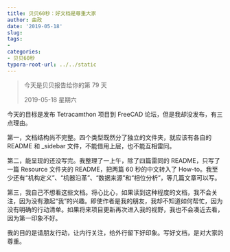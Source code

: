 ```yaml
---
title: 贝贝60秒：好文档是尊重大家
author: 曲政
date: '2019-05-18'
slug: 
tags:
- 
categories:
- 贝贝60秒
typora-root-url: ../../static
---
```


>   今天是贝贝报告给你的第 79 天
>
>   2019-05-18 星期六

今天的目标是发布 Tetracamthon 项目到 FreeCAD 论坛，但是我却没发布，有三点理由。

第一，文档结构尚不完整。四个类型既然分了独立的文件夹，就应该有各自的 README 和 _sidebar 文件，不能借用上层，也不能互相雷同。

第二，能呈现的还没写完。我整理了一上午，除了四篇雷同的 README，只写了一篇 Resource 文件夹的 README，把两篇 60 秒的中文转入了 How-to。我至少还有“机构定义”、“机器沿革”、“数据来源”和“相位分析”，等几篇文章可以写。

第三，我自己不想看这些文档。将心比心，如果读到这种程度的文档，我不会关注，因为没有激起“我”的兴趣。即使作者是我的朋友，我却不知道如何帮忙，因为没有明确的行动清单。如果将来项目更新再次进入我的视野，我也不会凑近去看，因为第一印象不好。

我的目的是请朋友行动，让内行关注，给外行留下好印象。写好文档，是对大家的尊重。